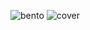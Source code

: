 ![bento](https://github.com/simonedimeglio/simonedimeglio/assets/78272736/f02d708e-969c-4683-839a-49405aa7a1d3)
![cover](https://github.com/simonedimeglio/simonedimeglio/assets/78272736/b4dc2229-3aed-4cb3-99e3-327432e99d0e)

